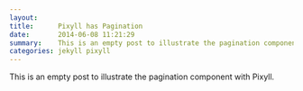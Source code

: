 ```yaml
---
layout:    
title:      Pixyll has Pagination
date:       2014-06-08 11:21:29
summary:    This is an empty post to illustrate the pagination component with Pixyll.
categories: jekyll pixyll
---
```


This is an empty post to illustrate the pagination component with Pixyll.
